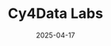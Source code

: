---  
layout: startup_page  
title: "Cy4Data Labs"  
id: "cy4datalabs.com"  
permalink: "/cy4datalabscy4datalabs.com04172025/"  
website: "https://www.cy4datalabs.com/"  
funding_round: "Strategic Investment"  
funding_amount: ""  
investors: "Pelion Venture Partners"  
about: "Cy4Data Labs is a cybersecurity company that offers next-generation data protection, keeping data encrypted even while in use. Their solution protects data at the data level, preventing exposure from insider threats and ensuring stolen data remains unusable, integrating seamlessly with existing systems without impacting performance. This approach addresses critical cybersecurity challenges posed by AI, cyber warfare, and quantum computing."  
markets: "Cybersecurity, Data Protection, Productivity Tools, SaaS, Security"  
hq: "San Jose, California, United States"  
founded_year: "2024"  
linkedin: "https://www.linkedin.com/company/cy4data-labs"  
twitter: ""  
instagram: ""  
facebook: "https://www.facebook.com/profile.php?id=61565618613705#"  
crunchbase: "https://www.crunchbase.com/organization/cy4data-labs"  
pitchbook: "https://pitchbook.com/profiles/company/792006-31"  

date_display: "17-Apr-2025"  
date: "2025-04-17"

# SEO Optimization  
meta_title: "Cy4Data Labs - Strategic Investment"  
meta_description: "Cy4Data Labs, Cy4Data Labs is a cybersecurity company that offers next-generation data protection, keeping data encrypted even while in use. Their solution protects..."  
meta_keywords: "Cy4Data Labs, Cybersecurity, Data Protection, Productivity Tools, SaaS, Security, Strategic Investment funding"  
canonical_url: "https://startup.projectstartups.com/cy4datalabscy4datalabs.com04172025/"  
---
